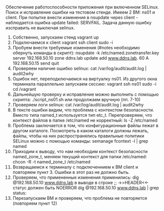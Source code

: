  Обеспечение работоспособности приложения при включенном SELinux. Поиск и исправление ошибки на тестовом стенде.
 Имеем 2 ВМ: ns01 и client. При попытке внести изменения в nsupdate через client - наблюдается ошибка update failed: SERVFAIL.
 Задача данную ошибку изсправить не выключая selinux.
 1. Собственно, запускаем стенд
 vagrant up
 2. Подключаемся к client
 vagrant ssh client
 sudo -i
 3. Пробуем внести требуемые изменения (#notes необходимо обернуть команды в скрипт):
nsupdate -k /etc/named.zonetransfer.key
server 192.168.50.10
zone ddns.lab
update add www.ddns.lab. 60 A 192.168.50.15
send
quit
 4. Проверяем наличие ошибко selinux:
cat /var/log/audit/audit.log | audit2why
 5. Ошибок нет, переподключаемся на виртуалку ns01. Из другого окна терминала параллельно запускаем сессию:
 vagrant ssh ns01
 sudo -i
 cd /vagrant
 6. Дальнейшую проверку и исправление можно выполнить с помощью скрипта:
 ./script_ns01.sh
 или продолжаем вручную (пп. 7-10)
 7. Проверяем логи selinux:
 cat /var/log/audit/audit.log | audit2why
 8. В тексте ошибки видим, что проблема с контекстом безопасности. Вместо типа named_t используется тип etc_t.
 Перепроверяем, что контекст файлов в папке /etc/named не корректный:
 ls -Z /etc/named
 9. Проблема заключается в том, что конфигурационные файлы лежат в другом каталоге.
 Посмотреть в каком каталоги должны лежать, файлы, чтобы на них распространялись правильные политики SELinux можно с помощью команды:
 semanage fcontext -l | grep named
 10. Приходим к выводу, что нам необходим контекст безопасности named_zone_t, меняем текущий контекст для папки /etc/named:
 chcon -R -t named_zone_t /etc/named
 11. Возвращаемся к терминалу с подключеннием к ВМ client и повторяем пункт 3. Ошибки в этот раз не должно быть.
 12. Проверяем, что примененные изменения применились:
 dig @192.168.50.10 www.ddns.lab
 в выводе в строке ;; ->>HEADER<<- статус должен быть NOERROR
 dig @192.168.50.10 www.ddns.lab | grep status:
 13. Перезапускаем ВМ и проверяем, что проблема не повторяется (повторяем пункт 12)